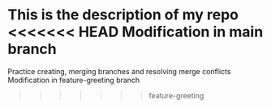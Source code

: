 This is the description of my repo
<<<<<<< HEAD
Modification in main branch
=======
Practice creating, merging branches and resolving merge conflicts
Modification in feature-greeting branch
>>>>>>> feature-greeting
